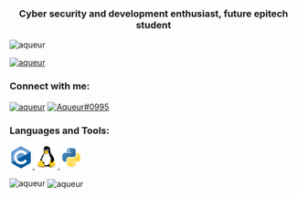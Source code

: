 <h3 align="center">Cyber security and development enthusiast, future epitech student</h3>

<p align="left"> <img src="https://komarev.com/ghpvc/?username=aqueur&label=Profile%20views&color=0e75b6&style=flat" alt="aqueur" /> </p>

<p align="left"> <a href="https://github.com/ryo-ma/github-profile-trophy"><img src="https://github-profile-trophy.vercel.app/?username=aqueur" alt="aqueur" /></a> </p>

<h3 align="left">Connect with me:</h3>
<p align="left">
<a href="https://www.youtube.com/c/aqueur" target="blank"><img align="center" src="https://raw.githubusercontent.com/rahuldkjain/github-profile-readme-generator/master/src/images/icons/Social/youtube.svg" alt="aqueur" height="30" width="40" /></a>
<a href="https://discord.gg/Aqueur#0995" target="blank"><img align="center" src="https://raw.githubusercontent.com/rahuldkjain/github-profile-readme-generator/master/src/images/icons/Social/discord.svg" alt="Aqueur#0995" height="30" width="40" /></a>
</p>

<h3 align="left">Languages and Tools:</h3>
<p align="left"> <a href="https://www.cprogramming.com/" target="_blank" rel="noreferrer"> <img src="https://raw.githubusercontent.com/devicons/devicon/master/icons/c/c-original.svg" alt="c" width="40" height="40"/> </a> <a href="https://www.linux.org/" target="_blank" rel="noreferrer"> <img src="https://raw.githubusercontent.com/devicons/devicon/master/icons/linux/linux-original.svg" alt="linux" width="40" height="40"/> </a> <a href="https://www.python.org" target="_blank" rel="noreferrer"> <img src="https://raw.githubusercontent.com/devicons/devicon/master/icons/python/python-original.svg" alt="python" width="40" height="40"/> </a> </p>

<p><img align="left" src="https://github-readme-stats.vercel.app/api/top-langs?username=aqueur&show_icons=true&locale=en&layout=compact" alt="aqueur" /></p>

<p>&nbsp;<img align="center" src="https://github-readme-stats.vercel.app/api?username=aqueur&show_icons=true&locale=en" alt="aqueur" /></p>
